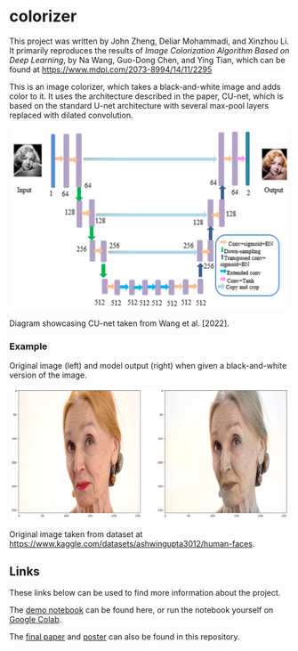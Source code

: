 # colorizer
This project was written by John Zheng, Deliar Mohammadi, and Xinzhou Li. It primarily reproduces the results of *Image Colorization Algorithm Based on Deep Learning*, by Na Wang, Guo-Dong Chen, and Ying Tian, which can be found at https://www.mdpi.com/2073-8994/14/11/2295

This is an image colorizer, which takes a black-and-white image and adds color to it. It uses the architecture described in the paper, CU-net, which is based on the standard U-net architecture with several max-pool layers replaced with dilated convolution.

![CU-net](assets/CU-net.png?raw=true)

Diagram showcasing CU-net taken from Wang et al. [2022].

### Example

Original image (left) and model output (right) when given a black-and-white version of the image.

![Sample image](assets/sample.png?raw=true)

Original image taken from dataset at https://www.kaggle.com/datasets/ashwingupta3012/human-faces.

## Links

These links below can be used to find more information about the project.

The [demo notebook](https://github.com/jzhe727/colorizer/blob/main/demo.ipynb) can be found here, or run the notebook yourself on [Google Colab](https://colab.research.google.com/github/jzhe727/colorizer/blob/main/demo.ipynb).

The [final paper](https://github.com/jzhe727/colorizer/blob/main/docs/Colorization.pdf) and [poster](https://github.com/jzhe727/colorizer/blob/main/docs/colorization_poster.drawio.pdf) can also be found in this repository.



